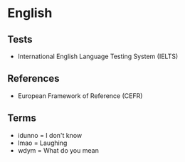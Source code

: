 # English

<!--
https://tandem.net

https://ibs-americas.com/pt

https://www.skillshare.com/home?via=header

https://linkedin.com/learning/multinational-communication-in-the-workplace/
https://linkedin.com/learning/writing-with-proper-punctuation/
https://linkedin.com/learning/own-your-voice-improve-presentations-and-executive-presence/
https://linkedin.com/learning/writing-in-plain-english/
https://linkedin.com/learning/advanced-grammar/
https://linkedin.com/learning/grammar-foundations/
-->

## Tests

- International English Language Testing System (IELTS)

## References

- European Framework of Reference (CEFR)

## Terms

- idunno = I don't know
- lmao = Laughing
- wdym = What do you mean
